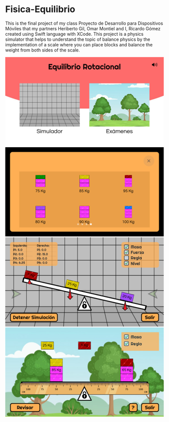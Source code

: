 # Fisica-Equilibrio
This is the final project of my class Proyecto de Desarrollo para Dispositivos Móviles that my partners Heriberto Gil, Omar Montiel and I, Ricardo Gómez created using Swift language with XCode. This project is a physics simulator that helps to understand the topic of balance physics by the implementation of a scale where you can place blocks and balance the weight from both sides of the scale.

![Menú](/ss1.png)
![Items](/ss2.png)
![Simulator](/ss3.png)
![Quiz](/ss4.png)
